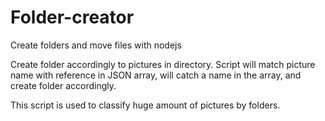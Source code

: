 # Folder-creator
Create folders and move files with nodejs

Create folder accordingly to pictures in directory. Script will match picture name with reference in JSON array, will catch a name in the array, and create folder accordingly.

This script is used to classify huge amount of pictures by folders.
